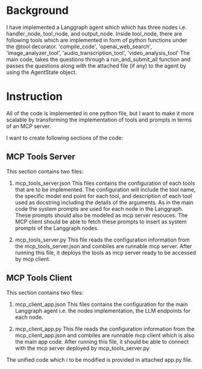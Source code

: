 # Background

I have implemented a Langgraph agent which which has three nodes i.e. handler_node, tool_node, and output_node.
Inside tool_node, there are following tools which are implemented in form of python functions under the @tool decorator.
'compile_code', 'openai_web_search', 'image_analyzer_tool', 'audio_transcription_tool', 'video_analysis_tool'
The main code, takes the questions through a run_and_submit_all function and passes the questions along with the attached file (if any) to the agent by using the AgentState object.


# Instruction
All of the code is implemented in one python file, but I want to make it more scalable by transforming the implementation of tools and prompts in terms of an MCP server.

I want to create following sections of the code:

## MCP Tools Server

This section contains two files:
1. mcp_tools_server.json
This files contains the configuration of each tools that are to be implemented.
The configuration will include the tool name, the specific model end point for each tool, and description of each tool used as docstring including the details of the arguments.
As in the main code the system prompts are used for each node in the Langgraph. These prompts should also be modeled as mcp server resouces. The MCP client should be able to fetch these prompts to insert as system prompts of the Langgraph nodes.

2. mcp_tools_server.py
This file reads the configuration information from the mcp_tools_server.json and combiles are runnable mcp server. After running this file, it deploys the tools as mcp server ready to be accessed by mcp client.

## MCP Tools Client

This section contains two files:
1. mcp_client_app.json
This files contains the configuration for the main Langgraph agent i.e. the nodes implementation, the LLM endpoints for each node.

2. mcp_client_app.py
This file reads the configuration information from the mcp_client_app.json and combiles are runnable mcp client which is also the main app code. After running this file, it should be able to connect with the mcp server deployed by mcp_tools_server.py

The unified code which i to be modified is provided in attached app.py file.
